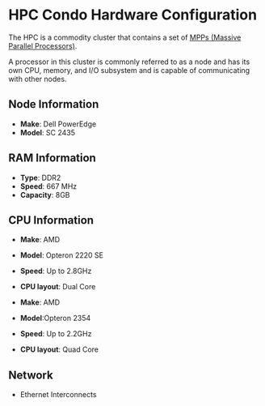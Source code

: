 # HPC Condo Hardware Configuration

The HPC is a commodity cluster that contains a set of [MPPs (Massive Parallel Processors)](https://en.wikipedia.org/wiki/Massively_parallel).

A processor in this cluster is commonly referred to as a node and has its own CPU, memory, and I/O subsystem and is capable of communicating with other nodes.

## Node Information

- **Make**: Dell PowerEdge
- **Model**: SC 2435

## RAM Information

- **Type**: DDR2
- **Speed**: 667 MHz
- **Capacity**: 8GB

## CPU Information

- **Make**: AMD
- **Model**: Opteron 2220 SE
- **Speed**: Up to 2.8GHz
- **CPU layout**: Dual Core

- **Make**: AMD
- **Model**:Opteron 2354
- **Speed**: Up to 2.2GHz
- **CPU layout**: Quad Core

## Network

- Ethernet Interconnects
